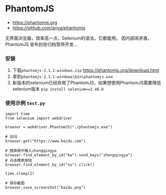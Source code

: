# PhantomJS

- https://phantomjs.org
- https://github.com/ariya/phantomjs

无界面浏览器，效率高一点，Selenium的语法，它都能用。
因内部闹矛盾，PhantomJS 宣布封存归档暂停开发...

### 安装

1. 下载`phantomjs-2.1.1-windows.zip` https://phantomjs.org/download.html
2. 拿到`phantomjs-2.1.1-windows\bin\phantomjs.exe`
3. 新版本的selenium已经弃用了PhantomJS，如果想使用PhantomJS需要降低selenium版本
   `pip install selenium==2.48.0`

### 使用示例 `test.py`

```
import time
from selenium import webdriver

browser = webdriver.PhantomJS("./phantomjs.exe")

# 访问
browser.get("https://www.baidu.com")

# 搜索框中输入zhengqingya
browser.find_element_by_id("kw").send_keys("zhengqingya")
# 点击搜素按钮
browser.find_element_by_id("su").click()

time.sleep(1)

# 保存截图
browser.save_screenshot("baidu.png")
```